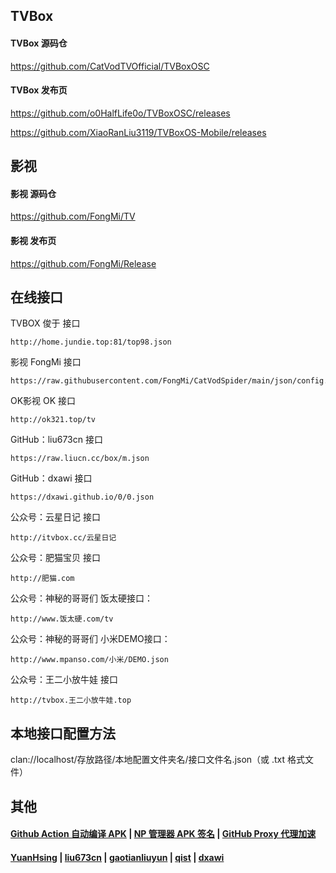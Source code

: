 ## TVBox

#### TVBox 源码仓

https://github.com/CatVodTVOfficial/TVBoxOSC

####  TVBox 发布页

https://github.com/o0HalfLife0o/TVBoxOSC/releases

https://github.com/XiaoRanLiu3119/TVBoxOS-Mobile/releases

##  影视

#### 影视 源码仓

https://github.com/FongMi/TV

#### 影视 发布页

https://github.com/FongMi/Release

## 在线接口

TVBOX 俊于 接口

    http://home.jundie.top:81/top98.json

影视 FongMi 接口

    https://raw.githubusercontent.com/FongMi/CatVodSpider/main/json/config.json

OK影视 OK 接口

    http://ok321.top/tv

GitHub：liu673cn 接口

    https://raw.liucn.cc/box/m.json

GitHub：dxawi 接口

    https://dxawi.github.io/0/0.json

公众号：云星日记 接口

    http://itvbox.cc/云星日记

公众号：肥猫宝贝 接口

    http://肥猫.com

公众号：神秘的哥哥们 饭太硬接口：

    http://www.饭太硬.com/tv
  
公众号：神秘的哥哥们 小米DEMO接口：

    http://www.mpanso.com/小米/DEMO.json

公众号：王二小放牛娃 接口

    http://tvbox.王二小放牛娃.top

## 本地接口配置方法

clan://localhost/存放路径/本地配置文件夹名/接口文件名.json（或 .txt 格式文件）

## 其他

#### [Github Action 自动编译 APK](https://github.com/Wsine/android_builder) | [NP 管理器 APK 签名](https://github.com/githubXiaowangzi/NP-Manager) | [GitHub Proxy 代理加速](https://ghproxy.com/)

#### [YuanHsing](https://github.com/YuanHsing/freed) | [liu673cn](https://github.com/liu673cn/box) | [gaotianliuyun](https://github.com/gaotianliuyun/gao) | [qist](https://github.com/qist/tvbox) | [dxawi](https://github.com/dxawi/0)
